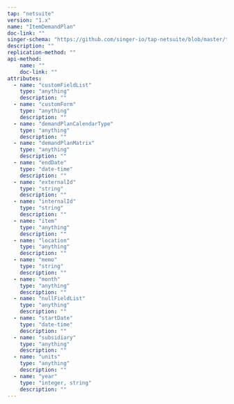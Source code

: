 ```yaml
---
tap: "netsuite"
version: "1.x"
name: "ItemDemandPlan"
doc-link: ""
singer-schema: "https://github.com/singer-io/tap-netsuite/blob/master/tap_netsuite/schemas/ItemDemandPlan.json"
description: ""
replication-method: ""
api-method:
    name: ""
    doc-link: ""
attributes:
  - name: "customFieldList"
    type: "anything"
    description: ""
  - name: "customForm"
    type: "anything"
    description: ""
  - name: "demandPlanCalendarType"
    type: "anything"
    description: ""
  - name: "demandPlanMatrix"
    type: "anything"
    description: ""
  - name: "endDate"
    type: "date-time"
    description: ""
  - name: "externalId"
    type: "string"
    description: ""
  - name: "internalId"
    type: "string"
    description: ""
  - name: "item"
    type: "anything"
    description: ""
  - name: "location"
    type: "anything"
    description: ""
  - name: "memo"
    type: "string"
    description: ""
  - name: "month"
    type: "anything"
    description: ""
  - name: "nullFieldList"
    type: "anything"
    description: ""
  - name: "startDate"
    type: "date-time"
    description: ""
  - name: "subsidiary"
    type: "anything"
    description: ""
  - name: "units"
    type: "anything"
    description: ""
  - name: "year"
    type: "integer, string"
    description: ""
---
```

